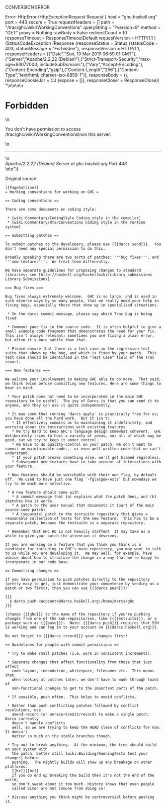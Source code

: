 CONVERSION ERROR

Error: HttpError (HttpExceptionRequest Request {
  host                 = "ghc.haskell.org"
  port                 = 443
  secure               = True
  requestHeaders       = []
  path                 = "/trac/ghc/wiki/WorkingConventions"
  queryString          = "?version=9"
  method               = "GET"
  proxy                = Nothing
  rawBody              = False
  redirectCount        = 10
  responseTimeout      = ResponseTimeoutDefault
  requestVersion       = HTTP/1.1
}
 (StatusCodeException (Response {responseStatus = Status {statusCode = 403, statusMessage = "Forbidden"}, responseVersion = HTTP/1.1, responseHeaders = [("Date","Sun, 10 Mar 2019 06:59:01 GMT"),("Server","Apache/2.2.22 (Debian)"),("Strict-Transport-Security","max-age=63072000; includeSubDomains"),("Vary","Accept-Encoding"),("Content-Encoding","gzip"),("Content-Length","256"),("Content-Type","text/html; charset=iso-8859-1")], responseBody = (), responseCookieJar = CJ {expose = []}, responseClose' = ResponseClose}) "<!DOCTYPE HTML PUBLIC \"-//IETF//DTD HTML 2.0//EN\">\n<html><head>\n<title>403 Forbidden</title>\n</head><body>\n<h1>Forbidden</h1>\n<p>You don't have permission to access /trac/ghc/wiki/WorkingConventions\non this server.</p>\n<hr>\n<address>Apache/2.2.22 (Debian) Server at ghc.haskell.org Port 443</address>\n</body></html>\n"))

Original source:

```trac
[[PageOutline]]
= Working conventions for working on GHC =

== Coding conventions ==

There are some documents on coding style:

 * [wiki:Commentary/CodingStyle Coding style in the compiler]
 * [wiki:Commentary/Rts/Conventions Coding style in the runtime system]

== Submitting patches ==

To submit patches to the developers, please use {{{darcs send}}}.  You don't need any special permission to do this.  

Broadly speaking there are two sorts of patches: '''bug fixes''', and '''new features'''.  We treat them differently.

We have separate guidelines for proposing changes to standard libraries; see [http://haskell.org/haskellwiki/Library_submissions Library Submissions].

=== Bug fixes ===

Bug fixes always extremely welcome.  GHC is so large, and is used in such diverse ways by so many people, that we really need your help in fixing bugs, especially those that show up in specialised situations.

 * In the darcs commit message, please say which Trac bug is being fixed

 * Comment your fix in the source code.  It is often helpful to give a small example code fragment that demonstrates the need for your fix.  This isn't always relevant; sometimes you are fixing a plain error, but often it's more subtle than that.

 * Please ensure that there is a test case in the regression-test suite that shows up the bug, and which is fixed by your patch.  This test case should be identified in the "Test Case" field of the Trac report.

=== New features ===

We welcome your involvement in making GHC able to do more.  That said, we think twice before committing new features. Here are some things to bear in mind:
 
 * Your patch does not need to be incorporated in the main GHC repository to be useful.  The joy of Darcs is that you can send it to anyone, and they can use it quite independently.

 * It may seem that running 'darcs apply' is practically free for us; you have done all the hard work.  But it isn't:
   * It effectively commits us to maintaining it indefinitely, and worrying about its interactions with existing features
   * We try hard to keep GHC's language design somewhat coherent.  GHC deliberately tries to host a variety of ideas, not all of which may be good, but we try to keep it under control.
   * We have to do quality-control on your patch; we don't want to commit un-maintainable code... or even well-written code that we can't understand.
   * If your patch breaks something else, we'll get blamed regardless.  
   * Subsequent new features have to take account of interactions with your feature.

 * New features should be switchable with their own flag, by default off.  We used to have just one flag `-fglasgow-exts` but nowadays we try to be much more selective.

 * A new feature should come with 
   * A commit message that (a) explains what the patch does, and (b) sketches how it works.
   * A patch to the user manual that documents it (part of the main source-code patch)
   * A (separate) patch to the testsuite repository that gives a reasonable collection of tests for the new feature.  This has to be a separate patch, because the testsuite is a separate repository.

 * Remember that GHC HQ is not heavily staffed!  It may take us a while to give your patch the attention it deserves.

If you are working on a feature that you think you think is a candidate for including in GHC's main repository, you may want to talk to us while you are developing it.  We may well, for example, have advice about how to structure the change in a way that we're happy to incorporate in our code base.

== Committing changes ==

If you have permission to push patches directly to the repository (pretty easy to get, just demonstrate your competence by sending us a patch or two first), then you can use {{{darcs push}}}:

{{{
  $ darcs push <account>@darcs.haskell.org:/home/darcs/ghc
}}}

(change {{{ghc}}} to the name of the repository if you're pushing changes from one of the sub-repositories, like {{{testsuite}}}, or a package such as {{{base}}}.  Note: {{{darcs push}}} requires that SSH is working and can log in to your account on {{{darcs.haskell.org}}}.

Do not forget to {{{darcs record}}} your changes first!

== Guidelines for people with commit permissions ==

 * Try to make small patches (i.e. work in consistent increments).

 * Separate changes that affect functionality from those that just affect
   code layout, indendation, whitespace, filenames etc.  This means that
   when looking at patches later, we don't have to wade through loads of
   non-functional changes to get to the important parts of the patch.   

 * If possible, push often.  This helps to avoid conflicts.

 * Rather than push conflicting patches followed by conflict resolutions, use
   amend-record (or unrecord/edit/record) to make a single patch.  Darcs currently
   doesn't handle conflicts
   well, so we are trying to keep the HEAD clean of conflicts for now.  It doesn't
   matter so much on the stable branches though.

 * Try not to break anything.  At the minimum, the tree should build on your system with
   the patch, better still [wiki:Building/RunningTests test your changes] before
   pushing.  The nightly builds will show up any breakage on other platforms.
   [[br]][[br]]
   If you do end up breaking the build then it's not the end of the world,
   so don't sweat about it too much. History shows that even people
   called Simon are not immune from doing so!

 * Discuss anything you think might be controversial before pushing it.



```
